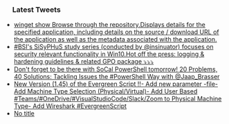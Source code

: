 <h3><a href="https://twitter.com/endi24"><img height=16 src="https://upload.wikimedia.org/wikipedia/sco/9/9f/Twitter_bird_logo_2012.svg"></a> Latest Tweets</h3>

<!-- BLOG-POST-LIST:START -->
- [winget show Browse through the repository.Displays details for the specified application, including details on the source / download URL of the application as well as the metadata associated with the application.](https://rss.app/articles/cb4e791f6f6d729c074351566bd3a7c508111d6e1a31b6e890b6c809918773d2f150f40f61d1dd6af4aa6c74d7100c9b64d069e3c5)
- [#BSI's SiSyPHuS study series (conducted by @insinuator) focuses on security relevant functionality in Win10.Hot off the press: logging & hardening guidelines & related GPO package ⤵️⤵️⤵️](https://rss.app/articles/cb4e791f6f6d729c074351566bd3a7c508111d6e1c3aa0f5c0f7891eca9573c6f60ab61368dbd661f0a06f75df13099462d76be2cb1a73)
- [Don't forget to be there with SoCal PowerShell tomorrow! 20 Problems, 40 Solutions: Tackling Issues the #PowerShell Way with @Jaap_Brasser](https://rss.app/articles/cb4e791f6f6d729c074351566bd3a7c508111d6e323ea6f5e0ed851180c974d3e30bb04f76d9dd60faa06e74dc13069367d668e8c5157815)
- [New Version (1.45) of the Evergreen Script !!- Add new parameter -file- Add Machine Type Selection (Physical/Virtual)- Add User Based #Teams/#OneDrive/#VisualStudioCode/Slack/Zoom to Physical Machine Type- Add Wireshark  #EvergreenScript](https://rss.app/articles/cb4e791f6f6d729c074351566bd3a7c508111d6e3b3aabe5c3bad355969266d3f70cea0d6ad0d76af1a7687ddf12079366d66ee5c010)
- [No title](https://rss.app/articles/cb4e791f6f6d729c074351566bd3a7c508111d6e1a31b6e890b6c809918773d2f150f40f61d0d760f7a46a7adc1c089a61dd6be2c4)
<!-- BLOG-POST-LIST:END -->
